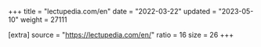 +++
title = "lectupedia.com/en"
date = "2022-03-22"
updated = "2023-05-10"
weight = 27111

[extra]
source = "https://lectupedia.com/en/"
ratio = 16
size = 26
+++
